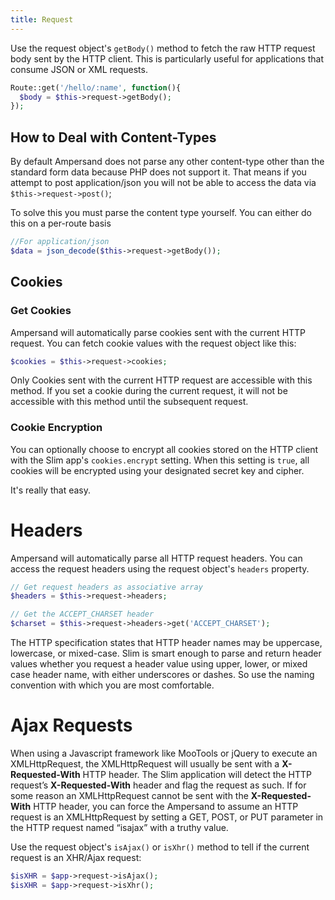 ```yaml
---
title: Request
---
```


Use the request object's `getBody()` method to fetch the raw HTTP request body sent by the HTTP client. This is
particularly useful for applications that consume JSON or XML requests.

```php
Route::get('/hello/:name', function(){
  $body = $this->request->getBody();
});
```


## How to Deal with Content-Types

By default Ampersand does not parse any other content-type other than the standard form data because PHP does not support it. That means if you attempt to post application/json you will not be able to access the data via `$this->request->post()`;

To solve this you must parse the content type yourself. You can either do this on a per-route basis

```php
//For application/json
$data = json_decode($this->request->getBody());
```

## Cookies

### Get Cookies

Ampersand will automatically parse cookies sent with the current HTTP request. You can fetch cookie values
with the request object like this:

```php
$cookies = $this->request->cookies;
```

Only Cookies sent with the current HTTP request are accessible with this method. If you set a cookie during the
current request, it will not be accessible with this method until the subsequent request.

### Cookie Encryption

You can optionally choose to encrypt all cookies stored on the HTTP client with the Slim app's `cookies.encrypt`
setting. When this setting is `true`, all cookies will be encrypted using your designated secret key and cipher.

It's really that easy.

# Headers

Ampersand will automatically parse all HTTP request headers. You can access the request headers using the
request object's `headers` property.

```php
// Get request headers as associative array
$headers = $this->request->headers;

// Get the ACCEPT_CHARSET header
$charset = $this->request->headers->get('ACCEPT_CHARSET');
```

The HTTP specification states that HTTP header names may be uppercase, lowercase, or mixed-case. Slim is smart enough
to parse and return header values whether you request a header value using upper, lower, or mixed case header name,
with either underscores or dashes. So use the naming convention with which you are most comfortable.

# Ajax Requests

When using a Javascript framework like MooTools or jQuery to execute an XMLHttpRequest, the XMLHttpRequest will
usually be sent with a **X-Requested-With** HTTP header. The Slim application will detect the HTTP
request’s **X-Requested-With** header and flag the request as such. If for some reason an XMLHttpRequest cannot
be sent with the **X-Requested-With** HTTP header, you can force the Ampersand to assume an HTTP request
is an XMLHttpRequest by setting a GET, POST, or PUT parameter in the HTTP request named “isajax” with a truthy value.

Use the request object's `isAjax()` or `isXhr()` method to tell if the current request is an XHR/Ajax request:

```php
$isXHR = $app->request->isAjax();
$isXHR = $app->request->isXhr();
```

